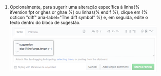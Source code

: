 1. Opcionalmente, para sugerir uma alteração específica à linha{% ifversion fpt or ghes or ghae %} ou linhas{% endif %}, clique em {% octicon "diff" aria-label="The diff symbol" %} e, em seguida, edite o texto dentro do bloco de sugestão. ![Bloco de sugestão](/assets/images/help/pull_requests/suggestion-block.png)
